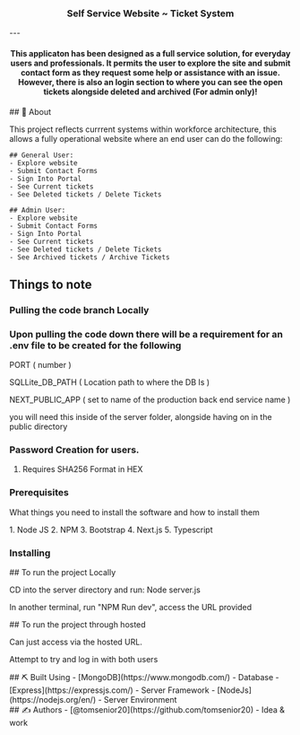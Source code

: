 <h3 align="center">Self Service Website ~ Ticket System</h3>
---
<div align="center">
    <h4>This applicaton has been designed as a full service solution, for everyday users and professionals. It permits the user to explore the site and submit contact form as they request some help or assistance with an issue. However, there is also an login section to where you can see the open tickets alongside deleted and archived (For admin only)! </h4>
</div>

<div>
    ## 🧐 About <a name = "about"></a>
    <p>
        This project reflects currrent systems within workforce architecture, this allows a fully operational website where an end user can do the following:
    </p>
    
    ## General User:
    - Explore website
    - Submit Contact Forms
    - Sign Into Portal
    - See Current tickets
    - See Deleted tickets / Delete Tickets

    ## Admin User:
    - Explore website
    - Submit Contact Forms
    - Sign Into Portal
    - See Current tickets
    - See Deleted tickets / Delete Tickets
    - See Archived tickets / Archive Tickets
</div>

## Things to note

### Pulling the code branch Locally
<div>
    <h3>Upon pulling the code down there will be a requirement for an .env file to be created for the following</h3>
    <p>PORT ( number )</p>
    <p>SQLLite_DB_PATH ( Location path to where the DB Is )</p> 
    <p>NEXT_PUBLIC_APP (  set to name of the production back end service name )</p> 
    <p>you will need this inside of the server folder, alongside having on in the public directory</p> 
</div>

### Password Creation for users.
1) Requires SHA256 Format in HEX

### Prerequisites
<div>
    <p>What things you need to install the software and how to install them </p>
    1. Node JS
    2. NPM
    3. Bootstrap
    4. Next.js
    5. Typescript
</div>

### Installing
<div>
## To run the project Locally
<p>CD into the server directory and run: Node server.js</p>
<p>In another terminal, run "NPM Run dev", access the URL provided</p>
</div>
<div>
## To run the project through hosted
<p> Can just access via the hosted URL.</p>
<p>Attempt to try and log in with both users</p>
</div>


<div>
## ⛏️ Built Using <a name = "built_using"></a>
- [MongoDB](https://www.mongodb.com/) - Database
- [Express](https://expressjs.com/) - Server Framework
- [NodeJs](https://nodejs.org/en/) - Server Environment
</div>
<div>
## ✍️ Authors <a name = "authors"></a>
- [@tomsenior20](https://github.com/tomsenior20) - Idea & work
</div>